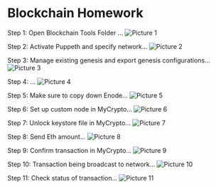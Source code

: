 # Blockchain Homework

Step 1: Open Blockchain Tools Folder ...
![Picture 1](https://github.com/BBZiv10/python-homework/blob/main/Homework%20%2318/Screenshots/Picture1.png)

Step 2: Activate Puppeth and specify network...
![Picture 2](https://github.com/BBZiv10/python-homework/blob/main/Homework%20%2318/Screenshots/Picture2.png)

Step 3: Manage existing genesis and export genesis configurations...
![Picture 3](https://github.com/BBZiv10/python-homework/blob/main/Homework%20%2318/Screenshots/Picture3.png)

Step 4: ...
![Picture 4](https://github.com/BBZiv10/python-homework/blob/main/Homework%20%2318/Screenshots/Picture4.png)

Step 5: Make sure to copy down Enode...
![Picture 5](https://github.com/BBZiv10/python-homework/blob/main/Homework%20%2318/Screenshots/Picture5.png)

Step 6: Set up custom node in MyCrypto...
![Picture 6](https://github.com/BBZiv10/python-homework/blob/main/Homework%20%2318/Screenshots/Picture6.png)

Step 7: Unlock keystore file in MyCrypto...
![Picture 7](https://github.com/BBZiv10/python-homework/blob/main/Homework%20%2318/Screenshots/Picture7.png)

Step 8: Send Eth amount...
![Picture 8](https://github.com/BBZiv10/python-homework/blob/main/Homework%20%2318/Screenshots/Picture8.png)

Step 9: Confirm transaction in MyCrypto... 
![Picture 9](https://github.com/BBZiv10/python-homework/blob/main/Homework%20%2318/Screenshots/Picture9.png)

Step 10: Transaction being broadcast to network...
![Picture 10](https://github.com/BBZiv10/python-homework/blob/main/Homework%20%2318/Screenshots/Picture10.png)

Step 11: Check status of transaction...
![Picture 11](https://github.com/BBZiv10/python-homework/blob/main/Homework%20%2318/Screenshots/Picture11.png)
